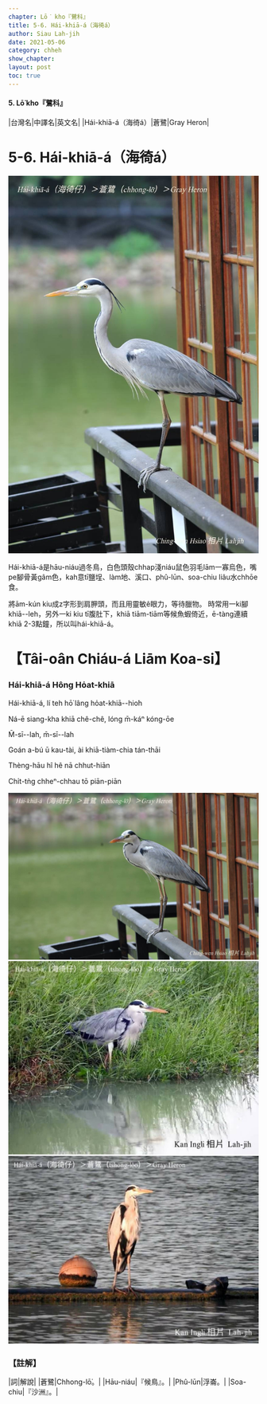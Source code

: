 ```yaml
---
chapter: Lō͘ kho『鷺科』
title: 5-6. Hái-khiā-á（海徛á）
author: Siau Lah-jih
date: 2021-05-06
category: chheh
show_chapter:
layout: post
toc: true
---
```


#### 5. Lō͘ kho『鷺科』

|台灣名|中譯名|英文名|
|Hái-khiā-á（海徛á）|蒼鷺|Gray Heron|


# 5-6. Hái-khiā-á（海徛á）

![](../too5/05/05-6-1.海徛仔.jpg)


Hái-khiā-á是hāu-niáu過冬鳥，白色頭殼chhap淺niáu鼠色羽毛lām一寡烏色，嘴pe腳骨黃gâm色，kah意tī鹽埕、làm地、溪口、phû-lūn、soa-chiu liâu水chhōe食。

將ām-kún kiu成z字形到肩胛頭，而且用靈敏ê眼力，等待臘物。
時常用一ki腳khiā--leh，另外一ki kiu tī腹肚下，khiā tiām-tiām等候魚蝦倚近，ē-tàng連續khiā 2-3點鐘，所以叫hái-khiā-á。

# 【Tâi-oân Chiáu-á Liām Koa-si】

### **Hái-khiā-á Hông Ho̍at-khiā**

Hái-khiā-á, lí teh hō͘ lâng ho̍at-khiā--hio͘h

Ná-ē siang-kha khiā chê-chê, lóng m̄-káⁿ kóng-ōe 

M̄-sī--lah, m̄-sī--lah

Goán a-bú ū kau-tài, ài khiā-tiàm-chia tán-thāi

Thèng-hāu hî hê nā chhut-hiān

Chi̍t-tǹg chheⁿ-chhau tō piān-piān


![](../too5/05/05-6-2.海徛仔.jpg)
![](../too5/05/05-6-3.海徛仔.jpg)
![](../too5/05/05-6-4.海徛仔.jpg)

### 【註解】

|詞|解說|
|蒼鷺|Chhong-lō͘。|
|Hāu-niáu|『候鳥』。|
|Phû-lūn|浮崙。|
|Soa-chiu|『沙洲』。|
